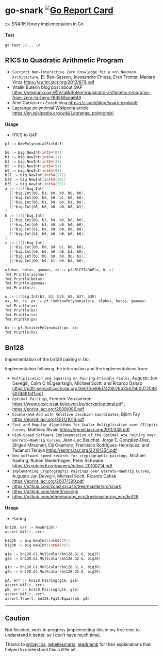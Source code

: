 # go-snark [![Go Report Card](https://goreportcard.com/badge/github.com/arnaucube/go-snark)](https://goreportcard.com/report/github.com/arnaucube/go-snark)

zk-SNARK library implementation in Go


#### Test
```
go test ./... -v
```


## R1CS to Quadratic Arithmetic Program
- `Succinct Non-Interactive Zero Knowledge for a von Neumann Architecture`, Eli Ben-Sasson, Alessandro Chiesa, Eran Tromer, Madars Virza https://eprint.iacr.org/2013/879.pdf
- Vitalik Buterin blog post about QAP https://medium.com/@VitalikButerin/quadratic-arithmetic-programs-from-zero-to-hero-f6d558cea649
- Ariel Gabizon in Zcash blog https://z.cash/blog/snark-explain5
- Lagrange polynomial Wikipedia article https://en.wikipedia.org/wiki/Lagrange_polynomial

#### Usage
- R1CS to QAP
```go
pf := NewPolynomialField(f)

b0 := big.NewInt(int64(0))
b1 := big.NewInt(int64(1))
b3 := big.NewInt(int64(3))
b5 := big.NewInt(int64(5))
b9 := big.NewInt(int64(9))
b27 := big.NewInt(int64(27))
b30 := big.NewInt(int64(30))
b35 := big.NewInt(int64(35))
a := [][]*big.Int{
  []*big.Int{b0, b1, b0, b0, b0, b0},
  []*big.Int{b0, b0, b0, b1, b0, b0},
  []*big.Int{b0, b1, b0, b0, b1, b0},
  []*big.Int{b5, b0, b0, b0, b0, b1},
}
b := [][]*big.Int{
  []*big.Int{b0, b1, b0, b0, b0, b0},
  []*big.Int{b0, b1, b0, b0, b0, b0},
  []*big.Int{b1, b0, b0, b0, b0, b0},
  []*big.Int{b1, b0, b0, b0, b0, b0},
}
c := [][]*big.Int{
  []*big.Int{b0, b0, b0, b1, b0, b0},
  []*big.Int{b0, b0, b0, b0, b1, b0},
  []*big.Int{b0, b0, b0, b0, b0, b1},
  []*big.Int{b0, b0, b1, b0, b0, b0},
}
alphas, betas, gammas, zx := pf.R1CSToQAP(a, b, c)
fmt.Println(alphas)
fmt.Println(betas)
fmt.Println(gammas)
fmt.Println(z)

w := []*big.Int{b1, b3, b35, b9, b27, b30}
ax, bx, cx, px := pf.CombinePolynomials(w, alphas, betas, gammas)
fmt.Println(ax)
fmt.Println(bx)
fmt.Println(cx)
fmt.Println(px)

hx := pf.DivisorPolinomial(px, zx)
fmt.Println(hx)
```

## Bn128
Implementation of the bn128 pairing in Go.


Implementation followng the information and the implementations from:
- `Multiplication and Squaring on Pairing-Friendly
Fields`, Augusto Jun Devegili, Colm Ó hÉigeartaigh, Michael Scott, and Ricardo Dahab https://pdfs.semanticscholar.org/3e01/de88d7428076b2547b60072088507d881bf1.pdf
- `Optimal Pairings`, Frederik Vercauteren https://www.cosic.esat.kuleuven.be/bcrypt/optimal.pdf , https://eprint.iacr.org/2008/096.pdf
- `Double-and-Add with Relative Jacobian
Coordinates`, Björn Fay https://eprint.iacr.org/2014/1014.pdf
- `Fast and Regular Algorithms for Scalar Multiplication
over Elliptic Curves`, Matthieu Rivain https://eprint.iacr.org/2011/338.pdf
- `High-Speed Software Implementation of the Optimal Ate Pairing over Barreto–Naehrig Curves`,  Jean-Luc Beuchat, Jorge E. González-Díaz, Shigeo Mitsunari, Eiji Okamoto, Francisco Rodríguez-Henríquez, and Tadanori Teruya https://eprint.iacr.org/2010/354.pdf
- `New software speed records for cryptographic pairings`, Michael Naehrig, Ruben Niederhagen, Peter Schwabe https://cryptojedi.org/papers/dclxvi-20100714.pdf
- `Implementing Cryptographic Pairings over Barreto-Naehrig Curves`, Augusto Jun Devegili, Michael Scott, Ricardo Dahab https://eprint.iacr.org/2007/390.pdf
- https://github.com/zcash/zcash/tree/master/src/snark
- https://github.com/iden3/snarkjs
- https://github.com/ethereum/py_ecc/tree/master/py_ecc/bn128


#### Usage

- Pairing
```go
bn128, err := NewBn128()
assert.Nil(t, err)

big25 := big.NewInt(int64(25))
big30 := big.NewInt(int64(30))

g1a := bn128.G1.MulScalar(bn128.G1.G, big25)
g2a := bn128.G2.MulScalar(bn128.G2.G, big30)

g1b := bn128.G1.MulScalar(bn128.G1.G, big30)
g2b := bn128.G2.MulScalar(bn128.G2.G, big25)

pA, err := bn128.Pairing(g1a, g2a)
assert.Nil(t, err)
pB, err := bn128.Pairing(g1b, g2b)
assert.Nil(t, err)
assert.True(t, bn128.Fq12.Equal(pA, pB))
```


---

## Caution
Not finished, work in progress (implementing this in my free time to understand it better, so I don't have much time).

Thanks to [@jbaylina](https://github.com/jbaylina), [@bellesmarta](https://github.com/bellesmarta), [@adriamb](https://github.com/adriamb) for their explanations that helped to understand this a little bit.
